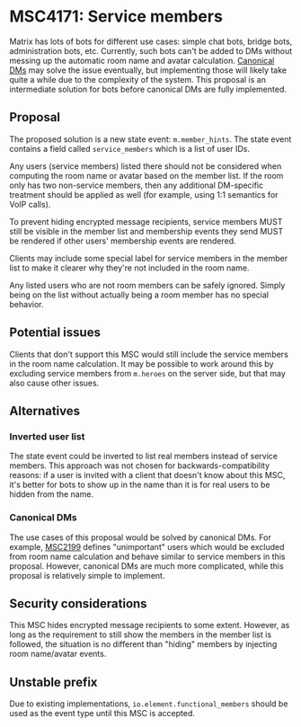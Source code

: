 # MSC4171: Service members
Matrix has lots of bots for different use cases: simple chat bots, bridge bots,
administration bots, etc. Currently, such bots can't be added to DMs without
messing up the automatic room name and avatar calculation. [Canonical DMs] may
solve the issue eventually, but implementing those will likely take quite a
while due to the complexity of the system. This proposal is an intermediate
solution for bots before canonical DMs are fully implemented.

[Canonical DMs]: https://github.com/matrix-org/matrix-spec-proposals/pull/2199

## Proposal
The proposed solution is a new state event: `m.member_hints`. The state event
contains a field called `service_members` which is a list of user IDs.

Any users (service members) listed there should not be considered when
computing the room name or avatar based on the member list. If the room only
has two non-service members, then any additional DM-specific treatment should
be applied as well (for example, using 1:1 semantics for VoIP calls).

To prevent hiding encrypted message recipients, service members MUST still be
visible in the member list and membership events they send MUST be rendered if
other users' membership events are rendered.

Clients may include some special label for service members in the member list
to make it clearer why they're not included in the room name.

Any listed users who are not room members can be safely ignored. Simply being
on the list without actually being a room member has no special behavior.

## Potential issues
Clients that don't support this MSC would still include the service members in
the room name calculation. It may be possible to work around this by excluding
service members from `m.heroes` on the server side, but that may also cause
other issues.

## Alternatives
### Inverted user list
The state event could be inverted to list real members instead of service
members. This approach was not chosen for backwards-compatibility reasons: if
a user is invited with a client that doesn't know about this MSC, it's better
for bots to show up in the name than it is for real users to be hidden from the
name.

### Canonical DMs
The use cases of this proposal would be solved by canonical DMs. For example,
[MSC2199] defines "unimportant" users which would be excluded from room name
calculation and behave similar to service members in this proposal. However,
canonical DMs are much more complicated, while this proposal is relatively
simple to implement.

[MSC2199]: https://github.com/matrix-org/matrix-spec-proposals/pull/2199

## Security considerations
This MSC hides encrypted message recipients to some extent. However, as long as
the requirement to still show the members in the member list is followed, the
situation is no different than "hiding" members by injecting room name/avatar
events.

## Unstable prefix
Due to existing implementations, `io.element.functional_members` should be used
as the event type until this MSC is accepted.
